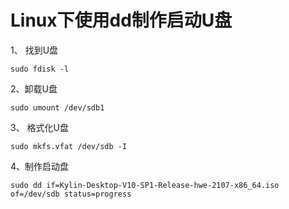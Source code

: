 # Linux下使用dd制作启动U盘

1、  找到U盘

`sudo fdisk -l`

2、卸载U盘

`sudo umount /dev/sdb1`

3、 格式化U盘

`sudo mkfs.vfat /dev/sdb -I`

4、制作启动盘

`sudo dd if=Kylin-Desktop-V10-SP1-Release-hwe-2107-x86_64.iso of=/dev/sdb status=progress`